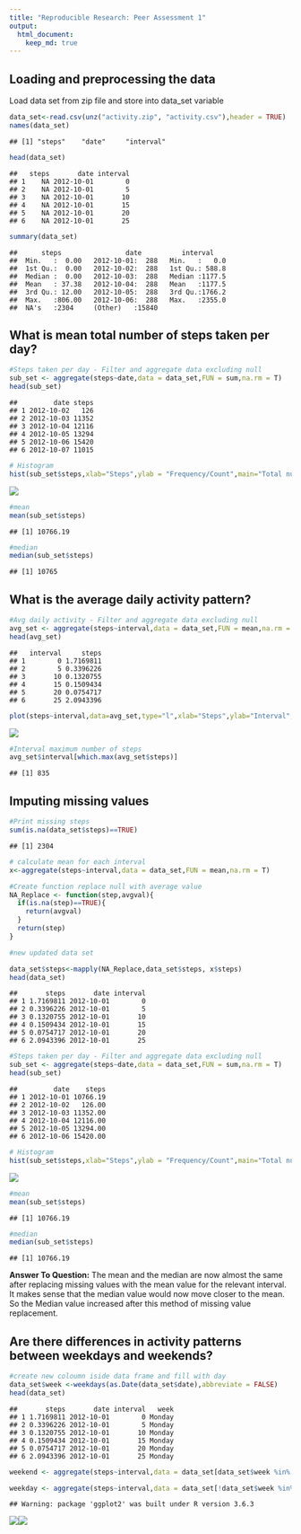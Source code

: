 ```yaml
---
title: "Reproducible Research: Peer Assessment 1"
output: 
  html_document:
    keep_md: true
---
```



## Loading and preprocessing the data
Load data set from zip file and store into data_set variable


```r
data_set<-read.csv(unz("activity.zip", "activity.csv"),header = TRUE)
names(data_set)
```

```
## [1] "steps"    "date"     "interval"
```

```r
head(data_set)
```

```
##   steps       date interval
## 1    NA 2012-10-01        0
## 2    NA 2012-10-01        5
## 3    NA 2012-10-01       10
## 4    NA 2012-10-01       15
## 5    NA 2012-10-01       20
## 6    NA 2012-10-01       25
```

```r
summary(data_set)
```

```
##      steps                date          interval     
##  Min.   :  0.00   2012-10-01:  288   Min.   :   0.0  
##  1st Qu.:  0.00   2012-10-02:  288   1st Qu.: 588.8  
##  Median :  0.00   2012-10-03:  288   Median :1177.5  
##  Mean   : 37.38   2012-10-04:  288   Mean   :1177.5  
##  3rd Qu.: 12.00   2012-10-05:  288   3rd Qu.:1766.2  
##  Max.   :806.00   2012-10-06:  288   Max.   :2355.0  
##  NA's   :2304     (Other)   :15840
```

## What is mean total number of steps taken per day?

```r
#Steps taken per day - Filter and aggregate data excluding null
sub_set <- aggregate(steps~date,data = data_set,FUN = sum,na.rm = T)
head(sub_set)
```

```
##         date steps
## 1 2012-10-02   126
## 2 2012-10-03 11352
## 3 2012-10-04 12116
## 4 2012-10-05 13294
## 5 2012-10-06 15420
## 6 2012-10-07 11015
```

```r
# Histogram
hist(sub_set$steps,xlab="Steps",ylab = "Frequency/Count",main="Total number of steps taken each day",col="green")
```

![](PA1_template_files/figure-html/unnamed-chunk-2-1.png)<!-- -->

```r
#mean
mean(sub_set$steps)
```

```
## [1] 10766.19
```

```r
#median
median(sub_set$steps)
```

```
## [1] 10765
```


## What is the average daily activity pattern?

```r
#Avg daily activity - Filter and aggregate data excluding null
avg_set <- aggregate(steps~interval,data = data_set,FUN = mean,na.rm = T)
head(avg_set)
```

```
##   interval     steps
## 1        0 1.7169811
## 2        5 0.3396226
## 3       10 0.1320755
## 4       15 0.1509434
## 5       20 0.0754717
## 6       25 2.0943396
```

```r
plot(steps~interval,data=avg_set,type="l",xlab="Steps",ylab="Interval",col="red",main="Average daily activity")
```

![](PA1_template_files/figure-html/unnamed-chunk-3-1.png)<!-- -->

```r
#Interval maximum number of steps
avg_set$interval[which.max(avg_set$steps)]
```

```
## [1] 835
```


## Imputing missing values

```r
#Print missing steps
sum(is.na(data_set$steps)==TRUE)
```

```
## [1] 2304
```

```r
# calculate mean for each interval
x<-aggregate(steps~interval,data = data_set,FUN = mean,na.rm = T)

#Create function replace null with average value
NA_Replace <- function(step,avgval){
  if(is.na(step)==TRUE){
    return(avgval)
  }
  return(step)
}

#new updated data set

data_set$steps<-mapply(NA_Replace,data_set$steps, x$steps)
head(data_set)
```

```
##       steps       date interval
## 1 1.7169811 2012-10-01        0
## 2 0.3396226 2012-10-01        5
## 3 0.1320755 2012-10-01       10
## 4 0.1509434 2012-10-01       15
## 5 0.0754717 2012-10-01       20
## 6 2.0943396 2012-10-01       25
```

```r
#Steps taken per day - Filter and aggregate data excluding null
sub_set <- aggregate(steps~date,data = data_set,FUN = sum,na.rm = T)
head(sub_set)
```

```
##         date    steps
## 1 2012-10-01 10766.19
## 2 2012-10-02   126.00
## 3 2012-10-03 11352.00
## 4 2012-10-04 12116.00
## 5 2012-10-05 13294.00
## 6 2012-10-06 15420.00
```

```r
# Histogram
hist(sub_set$steps,xlab="Steps",ylab = "Frequency/Count",main="Total number of steps taken each day",col="green")
```

![](PA1_template_files/figure-html/unnamed-chunk-4-1.png)<!-- -->

```r
#mean
mean(sub_set$steps)
```

```
## [1] 10766.19
```

```r
#median
median(sub_set$steps)
```

```
## [1] 10766.19
```
**Answer To Question:**
The mean and the median are now almost the same after replacing missing values with the mean value for the relevant interval. It makes sense that the median value would now move closer to the mean. So the Median value increased after this method of missing value replacement.




## Are there differences in activity patterns between weekdays and weekends?

```r
#create new coloumn iside data frame and fill with day 
data_set$week <-weekdays(as.Date(data_set$date),abbreviate = FALSE)
head(data_set)
```

```
##       steps       date interval   week
## 1 1.7169811 2012-10-01        0 Monday
## 2 0.3396226 2012-10-01        5 Monday
## 3 0.1320755 2012-10-01       10 Monday
## 4 0.1509434 2012-10-01       15 Monday
## 5 0.0754717 2012-10-01       20 Monday
## 6 2.0943396 2012-10-01       25 Monday
```

```r
weekend <- aggregate(steps~interval,data = data_set[data_set$week %in% c("Saturday","Sunday"),],FUN = mean,na.rm = T)

weekday <- aggregate(steps~interval,data = data_set[!data_set$week %in% c("Saturday","Sunday"),],FUN = mean,na.rm = T)
```


```
## Warning: package 'ggplot2' was built under R version 3.6.3
```

![](PA1_template_files/figure-html/unnamed-chunk-6-1.png)<!-- -->![](PA1_template_files/figure-html/unnamed-chunk-6-2.png)<!-- -->
